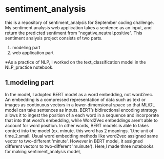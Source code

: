 # sentiment_analysis
this is a repository of sentiment_analysis for September coding challenge.
My sentiment analysis web application takes a sentence as an input, and return the predicted sentiment from "negative,neutral,positive".
This sentiment analysis project consists of two parts.
1. modeling part
2. web application part

※As a practice of NLP, I worked on the text_classification model in the NLP_practice notebook.

## 1.modeling part
In the model, I adopted BERT model as a word embedding, not word2vec. An embedding is a compressed representation of data such as text or images as continuous vectors in a lower-dimensional space so that ML/DL model can take sentences as inputs. BERT’s bidirectional encoding strategy allows it to ingest the position of a each word in a sequence and incorporate that into that word’s embedding, while Word2Vec embeddings aren’t able to account for word position. In other words, BERT models is able to takes context into the model (ex. minute. this word has 2 meanings. 1.the unit of time.2.small. Usual word embedding methods like word2vec assigned same vector to two-different 'minute'. However in BERT model, it assigned different vectors to two-different 'muinute').
Here,I made three notebooks for making sentiment_analysis model,


